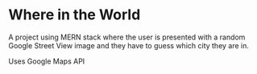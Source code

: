 ﻿# Where in the World
 
 A project using MERN stack where the user is presented with a random Google Street View image and they have to guess which city they are in.
 
 Uses Google Maps API
